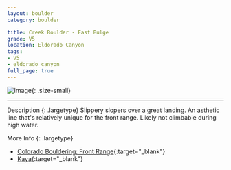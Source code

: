 ```yaml
---
layout: boulder
category: boulder

title: Creek Boulder - East Bulge
grade: V5
location: Eldorado Canyon
tags:
- v5
- eldorado_canyon
full_page: true
---
```


![Image](https://pub-512d85031b1440409fe8612f837b8235.r2.dev/east_bulge_eldorado_canyon_v5.jpg){: .size-small}

---


Description
{: .largetype}
Slippery slopers over a great landing. An asthetic line that's relatively unique for the front range. Likely not climbable during high water.


More Info
{: .largetype}
- [Colorado Bouldering: Front Range](https://stores.sharpendbooks.com/colorado-bouldering-front-range/){:target="_blank"}
- [Kaya](https://kayaclimb.com/){:target="_blank"}
